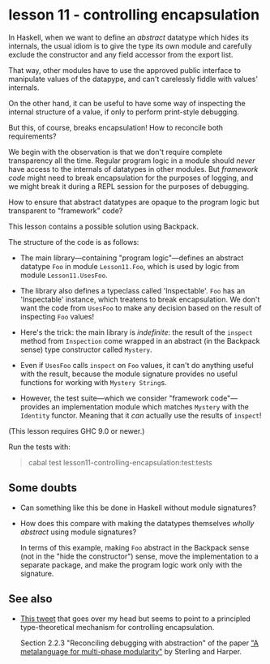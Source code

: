 # lesson 11 - controlling encapsulation

In Haskell, when we want to define an *abstract* datatype which hides its
internals, the usual idiom is to give the type its own module and carefully
exclude the constructor and any field accessor from the export list.

That way, other modules have to use the approved public interface to manipulate
values of the datapype, and can't carelessly fiddle with values' internals.

On the other hand, it can be useful to have some way of inspecting the internal
structure of a value, if only to perform print-style debugging.

But this, of course, breaks encapsulation! How to reconcile both requirements?

We begin with the observation is that we don't require complete transparency
all the time. Regular program logic in a module should *never* have access to
the internals of datatypes in other modules. But *framework code* might need to
break encapsulation for the purposes of logging, and we might break it during a
REPL session for the purposes of debugging.

How to ensure that abstract datatypes are opaque to the program logic but
transparent to "framework" code?

This lesson contains a possible solution using Backpack.

The structure of the code is as follows:

- The main library—containing "program logic"—defines an abstract datatype
  `Foo` in module `Lesson11.Foo`, which is used by logic from module
  `Lesson11.UsesFoo`.

- The library also defines a typeclass called 'Inspectable'. `Foo` has an
  'Inspectable' instance, which treatens to break encapsulation. We don't want
  the code from `UsesFoo` to make any decision based on the result of
  inspecting `Foo` values!

- Here's the trick: the main library is *indefinite*: the result of the `inspect`
  method from `Inspection` come wrapped in an abstract (in the Backpack sense)
  type constructor called `Mystery`. 

- Even if `UsesFoo` calls `inspect` on `Foo` values, it can't do anything
  useful with the result, because the module signature provides no useful
  functions for working with `Mystery String`s.

- However, the test suite—which we consider "framework code"—provides an
  implementation module which matches `Mystery` with the `Identity` functor.
  Meaning that it *can* actually use the results of `inspect`!

(This lesson requires GHC 9.0 or newer.)

Run the tests with:

> cabal test lesson11-controlling-encapsulation:test:tests

## Some doubts 

- Can something like this be done in Haskell without module signatures?

- How does this compare with making the datatypes themselves *wholly abstract*
  using module signatures? 

  In terms of this example, making `Foo` abstract in the Backpack sense (not in
  the "hide the constructor") sense,  move the implementation to a separate
  package, and make the program logic work only with the signature.

## See also

- [This tweet](https://twitter.com/jonmsterling/status/1400459227223576580)
  that goes over my head but seems to point to a principled type-theoretical
  mechanism for controlling encapsulation.

  Section 2.2.3 "Reconciling debugging with abstraction" of the paper ["A
  metalanguage for multi-phase
  modularity"](http://www.jonmsterling.com/pdfs/phml.pdf) by Sterling and
  Harper.
